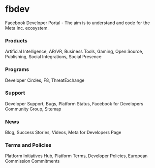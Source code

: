 # fbdev
Facebook Developer Portal - The aim is to understand and code for the Meta Inc. ecosystem.

### Products
Artificial Intelligence,
AR/VR,
Business Tools,
Gaming,
Open Source,
Publishing,
Social Integrations,
Social Presence

### Programs
Developer Circles,
F8,
ThreatExchange

### Support
Developer Support,
Bugs,
Platform Status,
Facebook for Developers Community Group,
Sitemap

### News
Blog,
Success Stories,
Videos,
Meta for Developers Page

### Terms and Policies
Platform Initiatives Hub,
Platform Terms,
Developer Policies,
European Commission Commitments  
